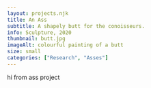 ```yaml
---
layout: projects.njk
title: An Ass
subtitle: A shapely butt for the conoisseurs.
info: Sculpture, 2020
thumbnail: butt.jpg
imageAlt: colourful painting of a butt
size: small
categories: ["Research", "Asses"]
---
```


hi from ass project
